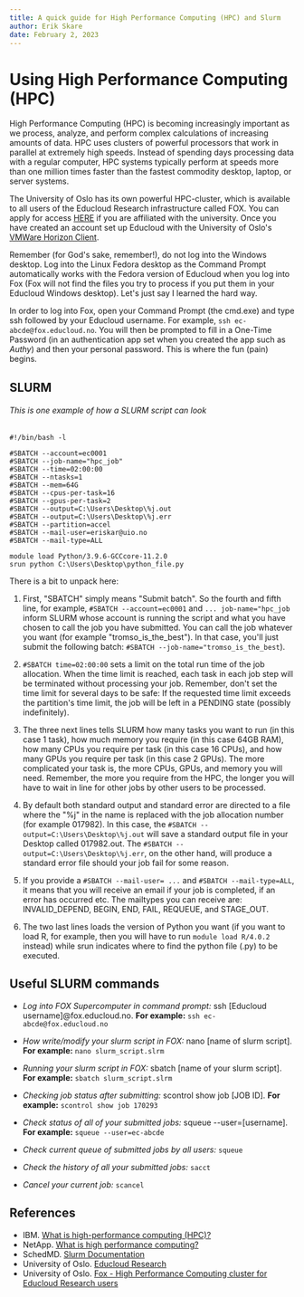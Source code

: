 ```yaml
---
title: A quick guide for High Performance Computing (HPC) and Slurm
author: Erik Skare
date: February 2, 2023
---
```


# Using High Performance Computing (HPC)

High Performance Computing (HPC) is becoming increasingly important as we process, analyze, and perform complex calculations of increasing amounts of data. HPC uses clusters of powerful processors that work in parallel at extremely high speeds. Instead of spending days processing data with a regular computer, HPC systems typically perform at speeds more than one million times faster than the fastest commodity desktop, laptop, or server systems. 

The University of Oslo has its own powerful HPC-cluster, which is available to all users of the Educloud Research infrastructure called FOX. You can apply for access [HERE](https://www.uio.no/english/services/it/research/platforms/edu-research/help/getting-started-with-educloud.html) if you are affiliated with the university. Once you have created an account set up Educloud with the University of Oslo's [VMWare Horizon Client](https://www.uio.no/english/services/it/research/sensitive-data/help/VMware-Win-Mac-Linux.html). 

Remember (for God's sake, remember!), do not log into the Windows desktop. Log into the Linux Fedora desktop as the Command Prompt automatically works with the Fedora version of Educloud when you log into Fox (Fox will not find the files you try to process if you put them in your Educloud Windows desktop). Let's just say I learned the hard way.

In order to log into Fox, open your Command Prompt (the cmd.exe) and type ssh followed by your Educloud username. For example, ```ssh ec-abcde@fox.educloud.no```. You will then be prompted to fill in a One-Time Password (in an authentication app set when you created the app such as *Authy*) and then your personal password. This is where the fun (pain) begins.

## SLURM



###### This is *one* example of how a SLURM script can look

``` 
#!/bin/bash -l

#SBATCH --account=ec0001
#SBATCH --job-name="hpc_job"
#SBATCH --time=02:00:00
#SBATCH --ntasks=1
#SBATCH --mem=64G
#SBATCH --cpus-per-task=16
#SBATCH --gpus-per-task=2 
#SBATCH --output=C:\Users\Desktop\%j.out
#SBATCH --output=C:\Users\Desktop\%j.err
#SBATCH --partition=accel
#SBATCH --mail-user=eriskar@uio.no
#SBATCH --mail-type=ALL

module load Python/3.9.6-GCCcore-11.2.0
srun python C:\Users\Desktop\python_file.py
```

There is a bit to unpack here:

1. First, "SBATCH" simply means "Submit batch". So the fourth and fifth line, for example, ```#SBATCH --account=ec0001``` and ```... job-name="hpc_job``` inform SLURM whose account is running the script and what you have chosen to call the job you have submitted. You can call the job whatever you want (for example "tromso_is_the_best"). In that case, you'll just submit the following batch: ```#SBATCH --job-name="tromso_is_the_best```). 

2. ```#SBATCH time=02:00:00``` sets a limit on the total run time of the job allocation. When the time limit is reached, each task in each job step will be terminated without processing your job. Remember, don't set the time limit for several days to be safe:  If the requested time limit exceeds the partition's time limit, the job will be left in a PENDING state (possibly indefinitely).

3. The three next lines tells SLURM how many tasks you want to run (in this case 1 task), how much memory you require (in this case 64GB RAM), how many CPUs you require per task (in this case 16 CPUs), and how many GPUs you require per task (in this case 2 GPUs). The more complicated your task is, the more CPUs, GPUs, and memory you will need. Remember, the more you require from the HPC, the longer you will have to wait in line for other jobs by other users to be processed.

4. By default both standard output and standard error are directed to a file where the "%j" in the name is replaced with the job allocation number (for example 017982). In this case, the ```#SBATCH --output=C:\Users\Desktop\%j.out``` will save a standard output file in your Desktop called 017982.out. The ```#SBATCH --output=C:\Users\Desktop\%j.err```, on the other hand, will produce a standard error file should your job fail for some reason.

5. If you provide a ```#SBATCH --mail-user= ...``` and ```#SBATCH --mail-type=ALL```, it means that you will receive an email if your job is completed, if an error has occurred etc. The mailtypes you can receive are: INVALID_DEPEND, BEGIN, END, FAIL, REQUEUE, and STAGE_OUT.

6. The two last lines loads the version of Python you want (if you want to load R, for example, then you will have to run ```module load R/4.0.2``` instead) while srun indicates where to find the python file (.py) to be executed.

## Useful SLURM commands

* *Log into FOX Supercomputer in command prompt:* ssh [Educloud username]@fox.educloud.no. **For example:** ```ssh ec-abcde@fox.educloud.no```

* *How write/modify your slurm script in FOX:* nano [name of slurm script]. **For example:** ```nano slurm_script.slrm```

* *Running your slurm script in FOX:* sbatch [name of your slurm script]. **For example:** ```sbatch slurm_script.slrm```

* *Checking job status after submitting:* scontrol show job [JOB ID]. **For example:** ```scontrol show job 170293```

* *Check status of all of your submitted jobs:* squeue --user=[username]. **For example:** ```squeue --user=ec-abcde```

* *Check current queue of submitted jobs by all users:* ```squeue```

* *Check the history of all your submitted jobs:* ```sacct```

* *Cancel your current job:* ```scancel```


## References

* IBM. [What is high-performance computing (HPC)?](https://www.ibm.com/topics/hpc)
* NetApp. [What is high performance computing?](https://www.netapp.com/data-storage/high-performance-computing/what-is-hpc/)
* SchedMD. [Slurm Documentation](https://slurm.schedmd.com/quickstart.html)
* University of Oslo. [Educloud Research](https://www.uio.no/english/services/it/research/platforms/edu-research/)
* University of Oslo. [Fox - High Performance Computing cluster for Educloud Research users](https://www.uio.no/english/services/it/research/hpc/fox/index.html)